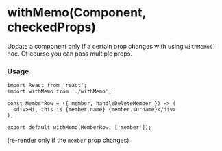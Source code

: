 # withMemo(Component, checkedProps)

Update a component only if a certain prop changes with using `withMemo()` hoc.
Of course you can pass multiple props.

### Usage

```
import React from 'react';
import withMemo from './withMemo';

const MemberRow = ({ member, handleDeleteMember }) => (
  <div>Hi, this is {member.name} {member.surname}</div>
);

export default withMemo(MemberRow, ['member']);

```
(re-render only if the `member` prop changes)
